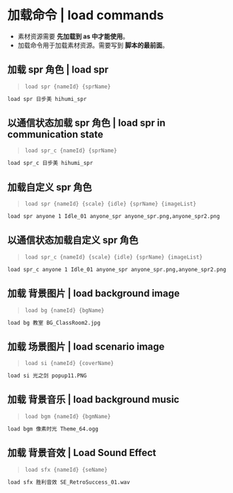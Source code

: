 # 加载命令 | load commands

- 素材资源需要 **先加载到 as 中才能使用**。
- 加载命令用于加载素材资源。需要写到 **脚本的最前面**。

## 加载 spr 角色 | load spr

> `load spr {nameId} {sprName}`

```txt
load spr 日步美 hihumi_spr
```

## 以通信状态加载 spr 角色 | load spr in communication state

> `load spr_c {nameId} {sprName}`

```txt
load spr_c 日步美 hihumi_spr
```

## 加载自定义 spr 角色

> `load spr {nameId} {scale} {idle} {sprName} {imageList}`

```txt
load spr anyone 1 Idle_01 anyone_spr anyone_spr.png,anyone_spr2.png
```

## 以通信状态加载自定义 spr 角色

> `load spr_c {nameId} {scale} {idle} {sprName} {imageList}`

```txt
load spr_c anyone 1 Idle_01 anyone_spr anyone_spr.png,anyone_spr2.png
```

## 加载 背景图片 | load background image

> `load bg {nameId} {bgName}`

```txt
load bg 教室 BG_ClassRoom2.jpg
```

## 加载 场景图片 | load scenario image

> `load si {nameId} {coverName}`

```txt
load si 光之剑 popup11.PNG
```

## 加载 背景音乐 | load background music

> `load bgm {nameId} {bgmName}`

```txt
load bgm 像素时光 Theme_64.ogg
```

## 加载 背景音效 | Load Sound Effect

> `load sfx {nameId} {seName}`

```txt
load sfx 胜利音效 SE_RetroSuccess_01.wav
```
